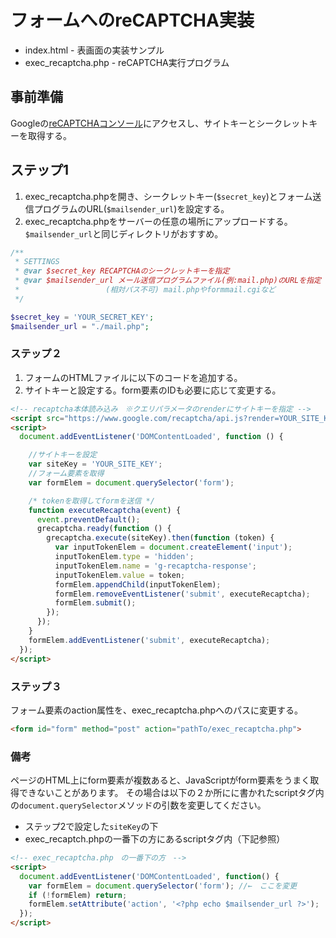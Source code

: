 # フォームへのreCAPTCHA実装

- index.html - 表画面の実装サンプル
- exec_recaptcha.php - reCAPTCHA実行プログラム

## 事前準備
Googleの[reCAPTCHAコンソール](https://www.google.com/recaptcha/admin)にアクセスし、サイトキーとシークレットキーを取得する。

## ステップ1
1. exec_recaptcha.phpを開き、シークレットキー(`$secret_key`)とフォーム送信プログラムのURL(`$mailsender_url`)を設定する。
2. exec_recaptcha.phpをサーバーの任意の場所にアップロードする。`$mailsender_url`と同じディレクトリがおすすめ。

```php
/**
 * SETTINGS
 * @var $secret_key RECAPTCHAのシークレットキーを指定
 * @var $mailsender_url メール送信プログラムファイル(例:mail.php)のURLを指定
 * 　　　　　　　　　　　(相対パス不可) mail.phpやformmail.cgiなど
 */

$secret_key = 'YOUR_SECRET_KEY';
$mailsender_url = "./mail.php";
```

### ステップ２
1. フォームのHTMLファイルに以下のコードを追加する。
2. サイトキーと設定する。form要素のIDも必要に応じて変更する。

```html
<!-- recaptcha本体読み込み　※クエリパラメータのrenderにサイトキーを指定 -->
<script src="https://www.google.com/recaptcha/api.js?render=YOUR_SITE_KEY"></script>
<script>
  document.addEventListener('DOMContentLoaded', function () {

    //サイトキーを設定
    var siteKey = 'YOUR_SITE_KEY';
    //フォーム要素を取得
    var formElem = document.querySelector('form');

    /* tokenを取得してformを送信 */
    function executeRecaptcha(event) {
      event.preventDefault();
      grecaptcha.ready(function () {
        grecaptcha.execute(siteKey).then(function (token) {
          var inputTokenElem = document.createElement('input');
          inputTokenElem.type = 'hidden';
          inputTokenElem.name = 'g-recaptcha-response';
          inputTokenElem.value = token;
          formElem.appendChild(inputTokenElem);
          formElem.removeEventListener('submit', executeRecaptcha);
          formElem.submit();
        });
      });
    }
    formElem.addEventListener('submit', executeRecaptcha);
  });
</script>
```

### ステップ３
フォーム要素のaction属性を、exec_recaptcha.phpへのパスに変更する。
```html
<form id="form" method="post" action="pathTo/exec_recaptcha.php">
```

### 備考
ページのHTML上にform要素が複数あると、JavaScriptがform要素をうまく取得できないことがあります。
その場合は以下の２か所にに書かれたscriptタグ内の`document.querySelector`メソッドの引数を変更してください。
- ステップ2で設定した`siteKey`の下
- exec_recaptch.phpの一番下の方にあるscriptタグ内（下記参照）

```html
<!-- exec_recaptcha.php　の一番下の方　-->
<script>
  document.addEventListener('DOMContentLoaded', function() {
    var formElem = document.querySelector('form'); //←　ここを変更
    if (!formElem) return;
    formElem.setAttribute('action', '<?php echo $mailsender_url ?>');
  });
</script>
```
